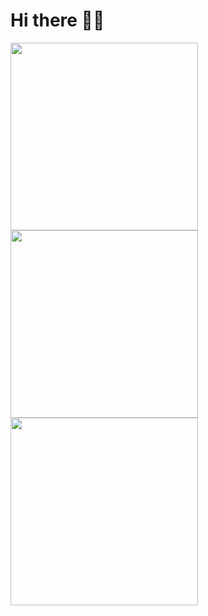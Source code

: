 # Hi there 👋🏾
<a href="#"><img align="left" width="300" margin="100px"  src="https://media.giphy.com/media/LOhyMRGvJ7A2l6dGQM/giphy.gif"></a>
<a href="#"><img align="left" width="300" margin="100px"  src="https://media.giphy.com/media/LOhyMRGvJ7A2l6dGQM/giphy.gif"></a>
<a href="#"><img align="left" width="300" margin="100px"  src="https://media.giphy.com/media/LOhyMRGvJ7A2l6dGQM/giphy.gif"></a>
